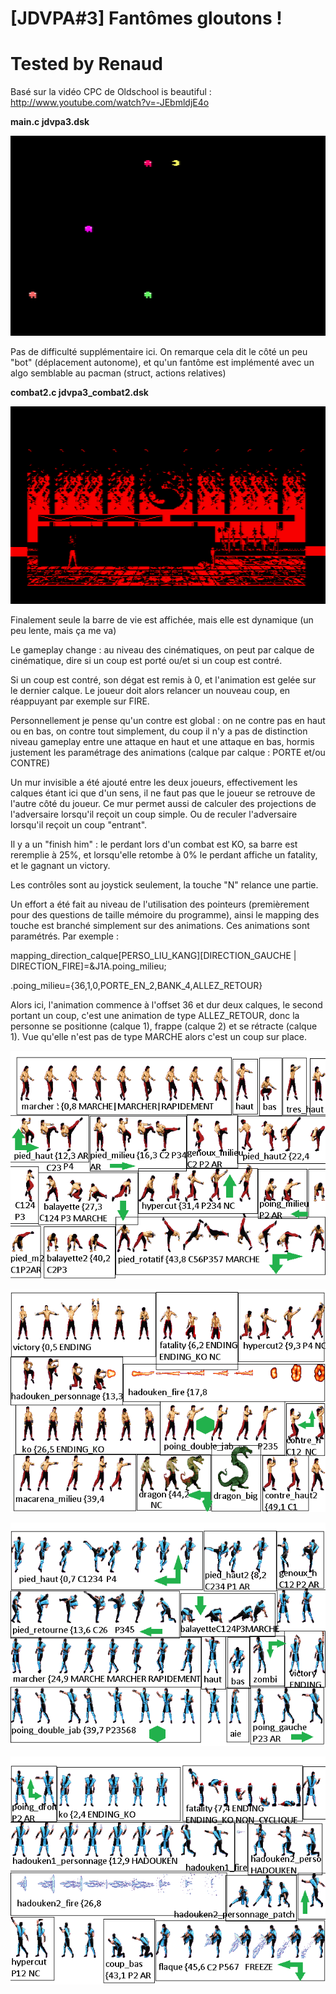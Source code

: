 # [JDVPA#3] Fantômes gloutons !
# Tested by Renaud

Basé sur la vidéo CPC de Oldschool is beautiful : http://www.youtube.com/watch?v=-JEbmldjE4o

__main.c jdvpa3.dsk__

![JDVPA3.dsk.png](JDVPA3.dsk.png)

Pas de difficulté supplémentaire ici. On remarque cela dit le côté un peu "bot" (déplacement autonome), et qu'un fantôme est implémenté avec un algo semblable au pacman (struct, actions relatives)

__combat2.c jdvpa3_combat2.dsk__

![JDVPA3_COMBAT2.dsk.png](JDVPA3_COMBAT2.dsk.png)

Finalement seule la barre de vie est affichée, mais elle est dynamique (un peu lente, mais ça me va)

Le gameplay change : au niveau des cinématiques, on peut par calque de cinématique, dire si un coup est porté ou/et si un coup est contré.

Si un coup est contré, son dégat est remis à 0, et l'animation est gelée sur le dernier calque. Le joueur doit alors relancer un nouveau coup, en réappuyant par exemple sur FIRE.

Personnellement je pense qu'un contre est global : on ne contre pas en haut ou en bas, on contre tout simplement, du coup il n'y a pas de distinction niveau gameplay entre une attaque en haut et une attaque en bas, hormis justement les paramétrage des animations (calque par calque : PORTE et/ou CONTRE)

Un mur invisible a été ajouté entre les deux joueurs, effectivement les calques étant ici que d'un sens, il ne faut pas que le joueur se retrouve de l'autre côté du joueur. Ce mur permet aussi de calculer des projections de l'adversaire lorsqu'il reçoit un coup simple. Ou de reculer l'adversaire lorsqu'il reçoit un coup "entrant".

Il y a un "finish him" : le perdant lors d'un combat est KO, sa barre est reremplie à 25%, et lorsqu'elle retombe à 0% le perdant affiche un fatality, et le gagnant un victory.

Les contrôles sont au joystick seulement, la touche "N" relance une partie.

Un effort a été fait au niveau de l'utilisation des pointeurs (premièrement pour des questions de taille mémoire du programme), ainsi le mapping des touche est branché simplement sur des animations. Ces animations sont paramétrés. Par exemple :

mapping_direction_calque[PERSO_LIU_KANG][DIRECTION_GAUCHE | DIRECTION_FIRE]=&J1A.poing_milieu;

.poing_milieu={36,1,0,PORTE_EN_2,BANK_4,ALLEZ_RETOUR}

Alors ici, l'animation commence à l'offset 36 et dur deux calques, le second portant un coup, c'est une animation de type ALLEZ_RETOUR, donc la personne se positionne (calque 1), frappe (calque 2) et se rétracte (calque 1). Vue qu'elle n'est pas de type MARCHE alors c'est un coup sur place.

![J1A-parametres.png](J1A-parametres.png)

![J1R-parametres.png](J1R-parametres.png)

![J2A-parametres.png](J2A-parametres.png)

![J2R-parametres.png](J2R-parametres.png)
